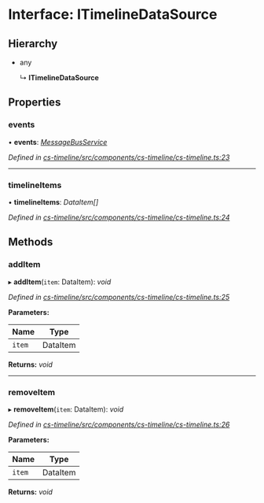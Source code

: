 # Interface: ITimelineDataSource

## Hierarchy

* any

  ↳ **ITimelineDataSource**

## Properties

###  events

• **events**: *[MessageBusService](../classes/_cs_core_src_utils_message_bus_message_bus_service_.messagebusservice.md)*

*Defined in [cs-timeline/src/components/cs-timeline/cs-timeline.ts:23](https://github.com/RichardHovenkamp/csnext/blob/40018c3a/packages/cs-timeline/src/components/cs-timeline/cs-timeline.ts#L23)*

___

###  timelineItems

• **timelineItems**: *DataItem[]*

*Defined in [cs-timeline/src/components/cs-timeline/cs-timeline.ts:24](https://github.com/RichardHovenkamp/csnext/blob/40018c3a/packages/cs-timeline/src/components/cs-timeline/cs-timeline.ts#L24)*

## Methods

###  addItem

▸ **addItem**(`item`: DataItem): *void*

*Defined in [cs-timeline/src/components/cs-timeline/cs-timeline.ts:25](https://github.com/RichardHovenkamp/csnext/blob/40018c3a/packages/cs-timeline/src/components/cs-timeline/cs-timeline.ts#L25)*

**Parameters:**

Name | Type |
------ | ------ |
`item` | DataItem |

**Returns:** *void*

___

###  removeItem

▸ **removeItem**(`item`: DataItem): *void*

*Defined in [cs-timeline/src/components/cs-timeline/cs-timeline.ts:26](https://github.com/RichardHovenkamp/csnext/blob/40018c3a/packages/cs-timeline/src/components/cs-timeline/cs-timeline.ts#L26)*

**Parameters:**

Name | Type |
------ | ------ |
`item` | DataItem |

**Returns:** *void*
